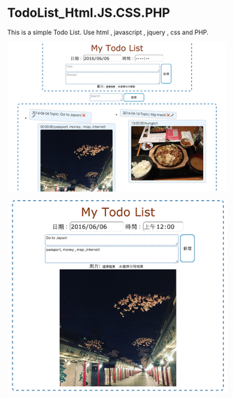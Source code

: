 # TodoList_Html.JS.CSS.PHP
This is a simple Todo List. 
Use  html , javascript , jquery , css and PHP.

![image](https://raw.githubusercontent.com/chen-chien-lung/TodoList_Html.JS.CSS.PHP/master/todolist.png)

![image](https://raw.githubusercontent.com/chen-chien-lung/TodoList_Html.JS.CSS.PHP/master/todolist2.png)
